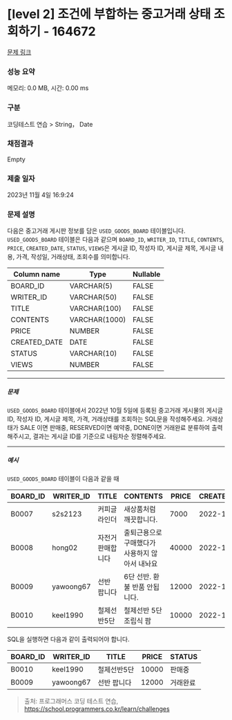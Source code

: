 # [level 2] 조건에 부합하는 중고거래 상태 조회하기 - 164672 

[문제 링크](https://school.programmers.co.kr/learn/courses/30/lessons/164672?language=oracle) 

### 성능 요약

메모리: 0.0 MB, 시간: 0.00 ms

### 구분

코딩테스트 연습 > String， Date

### 채점결과

Empty

### 제출 일자

2023년 11월 4일 16:9:24

### 문제 설명

<p style="user-select: auto;">다음은 중고거래 게시판 정보를 담은 <code style="user-select: auto;">USED_GOODS_BOARD</code> 테이블입니다. <code style="user-select: auto;">USED_GOODS_BOARD</code> 테이블은 다음과 같으며 <code style="user-select: auto;">BOARD_ID</code>, <code style="user-select: auto;">WRITER_ID</code>, <code style="user-select: auto;">TITLE</code>, <code style="user-select: auto;">CONTENTS</code>, <code style="user-select: auto;">PRICE</code>, <code style="user-select: auto;">CREATED_DATE</code>, <code style="user-select: auto;">STATUS</code>, <code style="user-select: auto;">VIEWS</code>은 게시글 ID, 작성자 ID, 게시글 제목, 게시글 내용, 가격, 작성일, 거래상태, 조회수를 의미합니다.</p>
<table class="table" style="user-select: auto;">
        <thead style="user-select: auto;"><tr style="user-select: auto;">
<th style="user-select: auto;">Column name</th>
<th style="user-select: auto;">Type</th>
<th style="user-select: auto;">Nullable</th>
</tr>
</thead>
        <tbody style="user-select: auto;"><tr style="user-select: auto;">
<td style="user-select: auto;">BOARD_ID</td>
<td style="user-select: auto;">VARCHAR(5)</td>
<td style="user-select: auto;">FALSE</td>
</tr>
<tr style="user-select: auto;">
<td style="user-select: auto;">WRITER_ID</td>
<td style="user-select: auto;">VARCHAR(50)</td>
<td style="user-select: auto;">FALSE</td>
</tr>
<tr style="user-select: auto;">
<td style="user-select: auto;">TITLE</td>
<td style="user-select: auto;">VARCHAR(100)</td>
<td style="user-select: auto;">FALSE</td>
</tr>
<tr style="user-select: auto;">
<td style="user-select: auto;">CONTENTS</td>
<td style="user-select: auto;">VARCHAR(1000)</td>
<td style="user-select: auto;">FALSE</td>
</tr>
<tr style="user-select: auto;">
<td style="user-select: auto;">PRICE</td>
<td style="user-select: auto;">NUMBER</td>
<td style="user-select: auto;">FALSE</td>
</tr>
<tr style="user-select: auto;">
<td style="user-select: auto;">CREATED_DATE</td>
<td style="user-select: auto;">DATE</td>
<td style="user-select: auto;">FALSE</td>
</tr>
<tr style="user-select: auto;">
<td style="user-select: auto;">STATUS</td>
<td style="user-select: auto;">VARCHAR(10)</td>
<td style="user-select: auto;">FALSE</td>
</tr>
<tr style="user-select: auto;">
<td style="user-select: auto;">VIEWS</td>
<td style="user-select: auto;">NUMBER</td>
<td style="user-select: auto;">FALSE</td>
</tr>
</tbody>
      </table>
<hr style="user-select: auto;">

<h5 style="user-select: auto;">문제</h5>

<p style="user-select: auto;"><code style="user-select: auto;">USED_GOODS_BOARD</code> 테이블에서 2022년 10월 5일에 등록된 중고거래 게시물의 게시글 ID, 작성자 ID, 게시글 제목, 가격, 거래상태를 조회하는 SQL문을 작성해주세요. 거래상태가 SALE 이면 판매중, RESERVED이면 예약중, DONE이면 거래완료 분류하여 출력해주시고, 결과는 게시글 ID를 기준으로 내림차순 정렬해주세요.</p>

<hr style="user-select: auto;">

<h5 style="user-select: auto;">예시</h5>

<p style="user-select: auto;"><code style="user-select: auto;">USED_GOODS_BOARD</code> 테이블이 다음과 같을 때</p>
<table class="table" style="user-select: auto;">
        <thead style="user-select: auto;"><tr style="user-select: auto;">
<th style="user-select: auto;">BOARD_ID</th>
<th style="user-select: auto;">WRITER_ID</th>
<th style="user-select: auto;">TITLE</th>
<th style="user-select: auto;">CONTENTS</th>
<th style="user-select: auto;">PRICE</th>
<th style="user-select: auto;">CREATED_DATE</th>
<th style="user-select: auto;">STATUS</th>
<th style="user-select: auto;">VIEWS</th>
</tr>
</thead>
        <tbody style="user-select: auto;"><tr style="user-select: auto;">
<td style="user-select: auto;">B0007</td>
<td style="user-select: auto;">s2s2123</td>
<td style="user-select: auto;">커피글라인더</td>
<td style="user-select: auto;">새상품처럼 깨끗합니다.</td>
<td style="user-select: auto;">7000</td>
<td style="user-select: auto;">2022-10-04</td>
<td style="user-select: auto;">DONE</td>
<td style="user-select: auto;">210</td>
</tr>
<tr style="user-select: auto;">
<td style="user-select: auto;">B0008</td>
<td style="user-select: auto;">hong02</td>
<td style="user-select: auto;">자전거 판매합니다</td>
<td style="user-select: auto;">출퇴근용으로 구매했다가 사용하지 않아서 내놔요</td>
<td style="user-select: auto;">40000</td>
<td style="user-select: auto;">2022-10-04</td>
<td style="user-select: auto;">SALE</td>
<td style="user-select: auto;">301</td>
</tr>
<tr style="user-select: auto;">
<td style="user-select: auto;">B0009</td>
<td style="user-select: auto;">yawoong67</td>
<td style="user-select: auto;">선반 팝니다</td>
<td style="user-select: auto;">6단 선반. 환불 반품 안됩니다.</td>
<td style="user-select: auto;">12000</td>
<td style="user-select: auto;">2022-10-05</td>
<td style="user-select: auto;">DONE</td>
<td style="user-select: auto;">202</td>
</tr>
<tr style="user-select: auto;">
<td style="user-select: auto;">B0010</td>
<td style="user-select: auto;">keel1990</td>
<td style="user-select: auto;">철제선반5단</td>
<td style="user-select: auto;">철제선반 5단 조립식 팜</td>
<td style="user-select: auto;">10000</td>
<td style="user-select: auto;">2022-10-05</td>
<td style="user-select: auto;">SALE</td>
<td style="user-select: auto;">194</td>
</tr>
</tbody>
      </table>
<p style="user-select: auto;">SQL을 실행하면 다음과 같이 출력되어야 합니다.</p>
<table class="table" style="user-select: auto;">
        <thead style="user-select: auto;"><tr style="user-select: auto;">
<th style="user-select: auto;">BOARD_ID</th>
<th style="user-select: auto;">WRITER_ID</th>
<th style="user-select: auto;">TITLE</th>
<th style="user-select: auto;">PRICE</th>
<th style="user-select: auto;">STATUS</th>
</tr>
</thead>
        <tbody style="user-select: auto;"><tr style="user-select: auto;">
<td style="user-select: auto;">B0010</td>
<td style="user-select: auto;">keel1990</td>
<td style="user-select: auto;">철제선반5단</td>
<td style="user-select: auto;">10000</td>
<td style="user-select: auto;">판매중</td>
</tr>
<tr style="user-select: auto;">
<td style="user-select: auto;">B0009</td>
<td style="user-select: auto;">yawoong67</td>
<td style="user-select: auto;">선반 팝니다</td>
<td style="user-select: auto;">12000</td>
<td style="user-select: auto;">거래완료</td>
</tr>
</tbody>
      </table>

> 출처: 프로그래머스 코딩 테스트 연습, https://school.programmers.co.kr/learn/challenges